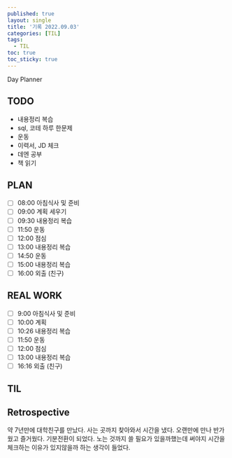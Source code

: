 ```yaml
---
published: true
layout: single
title: '기록 2022.09.03'
categories: [TIL]
tags:
  - TIL
toc: true
toc_sticky: true
---
```

Day Planner

## TODO
- 내용정리 복습
- sql, 코테 하루 한문제
- 운동
- 이력서, JD 체크
- 데엔 공부
- 책 읽기

## PLAN
- [ ] 08:00 아침식사 및 준비
- [ ] 09:00 계획 세우기
- [ ] 09:30 내용정리 복습
- [ ] 11:50 운동
- [ ] 12:00 점심
- [ ] 13:00 내용정리 복습
- [ ] 14:50 운동
- [ ] 15:00 내용정리 복습
- [ ] 16:00 외출 (친구)

## REAL WORK
- [ ] 9:00 아침식사 및 준비
- [ ] 10:00 계획
- [ ] 10:26 내용정리 복습
- [ ] 11:50 운동
- [ ] 12:00 점심
- [ ] 13:00 내용정리 복습
- [ ] 16:16 외출 (친구)

## TIL

## Retrospective
약 7년만에 대학친구를 만났다.
사는 곳까지 찾아와서 시간을 냈다.
오랜만에 만나 반가웠고 즐거웠다.
기분전환이 되었다.
노는 것까지 쓸 필요가 있을까했는데
써야지 시간을 체크하는 이유가 있지않을까 하는 생각이 들었다.
